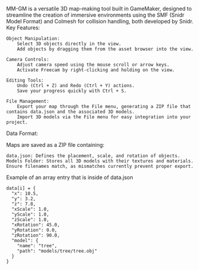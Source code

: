 MM-GM is a versatile 3D map-making tool built in GameMaker, designed to streamline the creation of immersive environments using the SMF (Snidr Model Format) and Colmesh for collision handling, both developed by Snidr.
Key Features:

    Object Manipulation:
        Select 3D objects directly in the view.
        Add objects by dragging them from the asset browser into the view.

    Camera Controls:
        Adjust camera speed using the mouse scroll or arrow keys.
        Activate Freecam by right-clicking and holding on the view.

    Editing Tools:
        Undo (Ctrl + Z) and Redo (Ctrl + Y) actions.
        Save your progress quickly with Ctrl + S.

    File Management:
        Export your map through the File menu, generating a ZIP file that contains data.json and the associated 3D models.
        Import 3D models via the File menu for easy integration into your project.

Data Format:

Maps are saved as a ZIP file containing:

    data.json: Defines the placement, scale, and rotation of objects.
    Models Folder: Stores all 3D models with their textures and materials. Ensure filenames match, as mismatches currently prevent proper export.

Example of an array entry that is inside of data.json

    data[i] = {
      "x": 10.5,
      "y": 3.2,
      "z": 7.8,
      "xScale": 1.0,
      "yScale": 1.0,
      "zScale": 1.0,
      "xRotation": 45.0,
      "yRotation": 0.0,
      "zRotation": 90.0,
      "model": {
        "name": "tree",
        "path": "models/tree/tree.obj"
      }
    }
